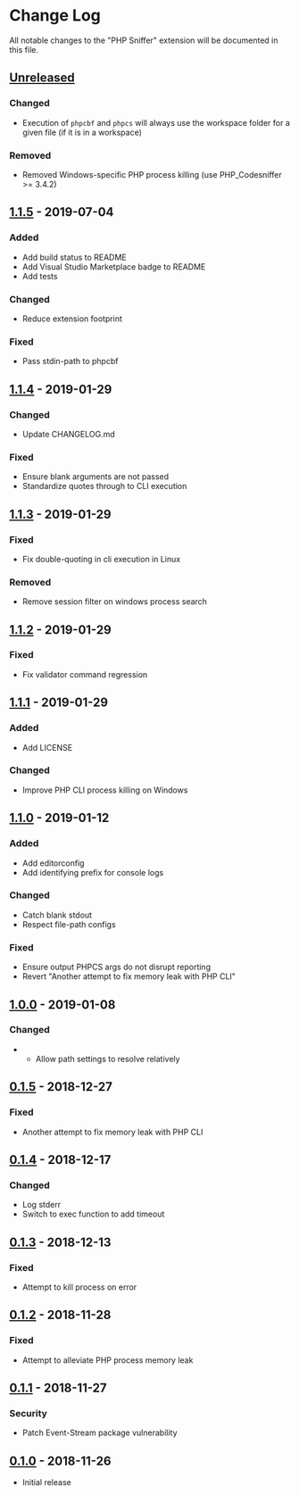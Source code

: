 # Change Log
All notable changes to the "PHP Sniffer" extension will be documented in this file.

## [Unreleased]
### Changed
- Execution of `phpcbf` and `phpcs` will always use the workspace folder for a
  given file (if it is in a workspace)

### Removed
- Removed Windows-specific PHP process killing (use PHP_Codesniffer >= 3.4.2)

## [1.1.5] - 2019-07-04
### Added
- Add build status to README
- Add Visual Studio Marketplace badge to README
- Add tests

### Changed
- Reduce extension footprint

### Fixed
- Pass stdin-path to phpcbf

## [1.1.4] - 2019-01-29
### Changed
- Update CHANGELOG.md

### Fixed
- Ensure blank arguments are not passed
- Standardize quotes through to CLI execution

## [1.1.3] - 2019-01-29
### Fixed
- Fix double-quoting in cli execution in Linux

### Removed
- Remove session filter on windows process search

## [1.1.2] - 2019-01-29
### Fixed
- Fix validator command regression

## [1.1.1] - 2019-01-29
### Added
- Add LICENSE

### Changed
- Improve PHP CLI process killing on Windows

## [1.1.0] - 2019-01-12
### Added
- Add editorconfig
- Add identifying prefix for console logs

### Changed
- Catch blank stdout
- Respect file-path configs

### Fixed
- Ensure output PHPCS args do not disrupt reporting
- Revert "Another attempt to fix memory leak with PHP CLI"

## [1.0.0] - 2019-01-08
### Changed
- - Allow path settings to resolve relatively

## [0.1.5] - 2018-12-27
### Fixed
- Another attempt to fix memory leak with PHP CLI

## [0.1.4] - 2018-12-17
### Changed
- Log stderr
- Switch to exec function to add timeout

## [0.1.3] - 2018-12-13
### Fixed
- Attempt to kill process on error

## [0.1.2] - 2018-11-28
### Fixed
- Attempt to alleviate PHP process memory leak

## [0.1.1] - 2018-11-27
### Security
- Patch Event-Stream package vulnerability

## [0.1.0] - 2018-11-26
- Initial release

[Unreleased]: https://github.com/wongjn/vscode-php-sniffer/compare/v1.1.5...HEAD
[1.1.5]: https://github.com/wongjn/vscode-php-sniffer/compare/v1.1.4...v1.1.5
[1.1.4]: https://github.com/wongjn/vscode-php-sniffer/compare/v1.1.3...v1.1.4
[1.1.3]: https://github.com/wongjn/vscode-php-sniffer/compare/v1.1.2...v1.1.3
[1.1.2]: https://github.com/wongjn/vscode-php-sniffer/compare/v1.1.1...v1.1.2
[1.1.1]: https://github.com/wongjn/vscode-php-sniffer/compare/v1.1.0...v1.1.1
[1.1.0]: https://github.com/wongjn/vscode-php-sniffer/compare/v1.0.0...v1.1.0
[1.0.0]: https://github.com/wongjn/vscode-php-sniffer/compare/v0.1.5...v1.0.0
[0.1.5]: https://github.com/wongjn/vscode-php-sniffer/compare/v0.1.4...v0.1.5
[0.1.4]: https://github.com/wongjn/vscode-php-sniffer/compare/v0.1.3...v0.1.4
[0.1.3]: https://github.com/wongjn/vscode-php-sniffer/compare/v0.1.2...v0.1.3
[0.1.2]: https://github.com/wongjn/vscode-php-sniffer/compare/v0.1.1...v0.1.2
[0.1.1]: https://github.com/wongjn/vscode-php-sniffer/compare/0.1.0...v0.1.1
[0.1.0]: https://github.com/wongjn/vscode-php-sniffer/tree/0.1.0
